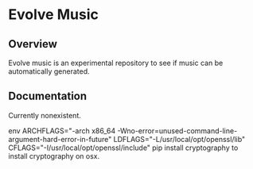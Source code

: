 Evolve Music
====================

Overview
---------------------
Evolve music is an experimental repository to see if music can be automatically generated.

Documentation
---------------------
Currently nonexistent.


env ARCHFLAGS="-arch x86_64 -Wno-error=unused-command-line-argument-hard-error-in-future" LDFLAGS="-L/usr/local/opt/openssl/lib" CFLAGS="-I/usr/local/opt/openssl/include" pip install cryptography to install cryptography on osx.